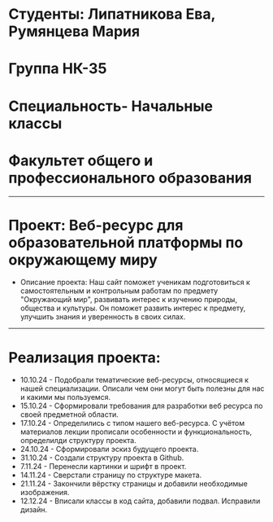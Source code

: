 # Студенты: Липатникова Ева, Румянцева Мария
# Группа НК-35
# Специальность- Начальные классы
# Факультет общего и профессионального образования  
---
# Проект: Веб-ресурс для образовательной платформы по окружающему миру
- Описание проекта: Наш сайт поможет ученикам подготовиться к самостоятельным и контрольным работам по предмету "Окружающий мир", развивать интерес к изучению природы, общества и культуры. Он поможет развить интерес к предмету, улучшить знания и уверенность в своих силах.
---
# Реализация проекта:
- 10.10.24 - Подобрали тематические веб-ресурсы, относящиеся к нашей специализации. Описали чем они могут быть полезны для нас и какими мы пользуемся.
- 15.10.24 - Сформировали требования для разработки веб ресурса по своей предметной области.
- 17.10.24 - Определились с типом нашего веб-ресурса. С учётом материалов лекции прописали особенности и функциональность, определилди структуру проекта.
- 24.10.24 - Сформировали эскиз будущего проекта.
- 31.10.24 - Создали структуру проекта в Github.
- 7.11.24 - Перенесли картинки и шрифт в проект.
- 14.11.24 - Сверстали страницу по структуре макета.
- 21.11.24 - Закончили вёрстку страницы и добавили необходимые изображения.
- 12.12.24 - Вписали классы в код сайта, добавили подвал. Исправили дизайн.
